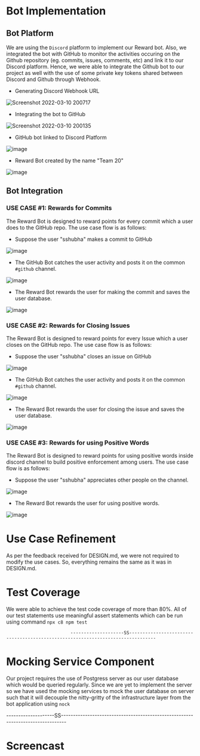 # Bot Implementation

## Bot Platform

We are using the ```Discord``` platform to implement our Reward bot. Also, we integrated the bot with GitHub to monitor the activities occuring on the Github repository (eg. commits, issues, comments, etc) and link it to our Discord platform. Hence, we were able to integrate the Github bot to our project as well with the use of some private key tokens shared between Discord and Github through Webhook.

- Generating Discord Webhook URL

![Screenshot 2022-03-10 200717](https://media.github.ncsu.edu/user/22719/files/80f44e2d-1f9f-49ca-ab3c-329aa324002c)

- Integrating the bot to GitHub
 
![Screenshot 2022-03-10 200135](https://media.github.ncsu.edu/user/22719/files/6a63b7ac-f24c-4552-acfc-66af22f56416)

- GitHub bot linked to Discord Platform

![image](https://media.github.ncsu.edu/user/22719/files/a448c50b-4b04-4926-8c16-6c6bcaaa3c84)

- Reward Bot created by the name "Team 20"

![image](https://media.github.ncsu.edu/user/22719/files/240a368c-6847-4802-9b20-fd201fa0ac2a)


## Bot Integration

### USE CASE #1: Rewards for Commits

The Reward Bot is designed to reward points for every commit which a user does to the GitHub repo. The use case flow is as follows:

- Suppose the user "sshubha" makes a commit to GitHub

![image](https://media.github.ncsu.edu/user/22719/files/62f280fc-1f29-4723-80e1-3bdbd44168db)

- The GitHub Bot catches the user activity and posts it on the common ```#github``` channel.

![image](https://media.github.ncsu.edu/user/22719/files/80810107-796c-4ba5-88e7-5e5b7da06282)

- The Reward Bot rewards the user for making the commit and saves the user database.

![image](https://media.github.ncsu.edu/user/22719/files/da868f84-1944-4b7a-a492-6d6fdbd36d28)


### USE CASE #2: Rewards for Closing Issues

The Reward Bot is designed to reward points for every Issue which a user closes on the GitHub repo. The use case flow is as follows:

- Suppose the user "sshubha" closes an issue on GitHub

![image](https://media.github.ncsu.edu/user/22719/files/e491fb9d-4d35-4450-bc95-18f59775d930)

- The GitHub Bot catches the user activity and posts it on the common ```#github``` channel.

![image](https://media.github.ncsu.edu/user/22719/files/382904d3-1ef5-4a28-a0bd-54feb3721787)

- The Reward Bot rewards the user for closing the issue and saves the user database.

![image](https://media.github.ncsu.edu/user/22719/files/d73fb2a3-d18b-472e-a875-f2048e1b8937)

### USE CASE #3: Rewards for using Positive Words

The Reward Bot is designed to reward points for using positive words inside discord channel to build positive enforcement among users. The use case flow is as follows:

- Suppose the user "sshubha" appreciates other people on the channel.

![image](https://media.github.ncsu.edu/user/22719/files/a5fd7827-ca04-4565-8d48-c2e6e3b5d56f)

- The Reward Bot rewards the user for using positive words.

![image](https://media.github.ncsu.edu/user/22719/files/834a14d5-b5f0-4055-9ff3-69644af6fe01)


# Use Case Refinement

As per the feedback received for DESIGN.md, we were not required to modify the use cases. So, everything remains the same as it was in DESIGN.md.

# Test Coverage

We were able to achieve the test code coverage of more than 80%. All of our test statements use meaningful assert statements which can be run using command ```npx c8 npm test```

                            --------------------SS--------------------------------------------------------------------------------

# Mocking Service Component

Our project requires the use of Postgress server as our user database which would be queried regularly. Since we are yet to implement the server so we have used the mocking services to mock the user database on server such that it will decouple the nitty-gritty of the infrastructure layer from the bot application using ```nock```

 --------------------SS--------------------------------------------------------------------------------


# Screencast
















